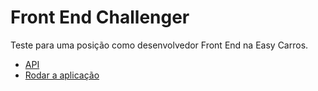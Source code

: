 # Front End Challenger

Teste para uma posição como desenvolvedor Front End na Easy Carros.


- [API](https://github.com/jonathanslima/ecproj/tree/master/api)
- [Rodar a aplicação](https://github.com/jonathanslima/ecproj/tree/master/easy-carros)
